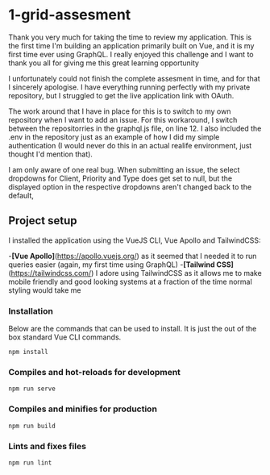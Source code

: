 # 1-grid-assesment
Thank you very much for taking the time to review my application. This is the first time I'm building an application primarily built on Vue, and it is my first time ever using GraphQL. I really enjoyed this challenge and I want to thank you all for giving me this great learning opportunity

I unfortunately could not finish the complete assesment in time, and for that I sincerely apologise. I have everything running perfectly with my private repository, but I struggled to get the live application link with OAuth.

The work around that I have in place for this is to switch to my own repository when I want to add an issue. For this workaround, I switch between the repositorries in the graphql.js file, on line 12. I also included the .env in the repository just as an example of how I did my simple authentication (I would never do this in an actual realife environment, just thought I'd mention that). 

I am only aware of one real bug. When submitting an issue, the select dropdowns for Client, Priority and Type does get set to null, but the displayed option in the respective dropdowns aren't changed back to the default,

## Project setup
I installed the application using the VueJS CLI, Vue Apollo and TailwindCSS: 

-**[Vue Apollo]**(https://apollo.vuejs.org/) as it seemed that I needed it to run queries easier (again, my first time using GraphQL)
-**[Tailwind CSS]**(https://tailwindcss.com/) I adore using TailwindCSS as it allows me to make mobile friendly and good looking systems at a fraction of the time normal styling would take me

### Installation
Below are the commands that can be used to install. It is just the out of the box standard Vue CLI commands.

```
npm install
```

### Compiles and hot-reloads for development
```
npm run serve
```

### Compiles and minifies for production
```
npm run build
```

### Lints and fixes files
```
npm run lint
```